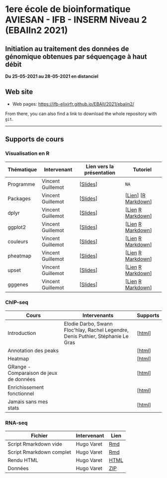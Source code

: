 # 1ere école de bioinformatique AVIESAN - IFB - INSERM Niveau 2 (EBAIIn2 2021)

## Initiation au traitement des données de génomique obtenues par séquençage à haut débit

**Du 25-05-2021 au 28-05-2021 en distanciel**


## Web site

- Web pages: <https://ifb-elixirfr.github.io/EBAII/2021/ebaiin2/>

From there, you can also find a link to download the whole repository with `git`.

****

## Supports de cours

### Visualisation en R


| Thématique| Intervenant        | Lien vers la présentation | Tutoriel|
|-----------|--------------------|---------------------------------------|-----------|
| Programme | Vincent Guillemot  | [[Slides](01R/tidyViz/vignettes/S00programme.html)] | `NA` |
| Packages  | Vincent Guillemot  | [[Slides](01R/tidyViz/vignettes/S01packages.html)] | [[Lien](https://learnr.pasteur.fr/T00tuto/)] [[R Markdown](01R/tidyViz/inst/tutorials/T00tuto/T00tuto.Rmd)] |
| dplyr     | Vincent Guillemot  | [[Slides](01R/tidyViz/vignettes/S02dplyr.html)] | [[Lien](https://learnr.pasteur.fr/T01tuto/) [R Markdown](01R/tidyViz/inst/tutorials/T01dplyr/T01dplyr.Rmd)] |
| ggplot2   | Vincent Guillemot  | [[Slides](01R/tidyViz/vignettes/S03ggplot2.html)] | [[Lien](https://learnr.pasteur.fr/T02tuto/) [R Markdown](01R/tidyViz/inst/tutorials/T02ggplot2/T02ggplot2.Rmd)] |
| couleurs  | Vincent Guillemot  | [[Slides](01R/tidyViz/vignettes/S04couleurs.html)] | [[Lien](google.fr) [R Markdown](01R/tidyViz/inst/tutorials/T03couleurs/T03couleurs.Rmd)] |
| pheatmap  | Vincent Guillemot  | [[Slides](01R/tidyViz/vignettes/S05pheatmap.html)] | [[Lien](google.fr) [R Markdown](01R/tidyViz/inst/tutorials/T04gggenes/T04gggenes.Rmd)] |
| upset     | Vincent Guillemot  | [[Slides](01R/tidyViz/vignettes/S06upset.html)] | [[Lien](google.fr) [R Markdown](01R/tidyViz/inst/tutorials/T00tuto/)] |
| gggenes   | Vincent Guillemot  | [[Slides](01R/tidyViz/vignettes/S07gggenes.html)] | [[Lien](google.fr) [R Markdown](01R/tidyViz/inst/tutorials/T00tuto/T00tuto.Rmd)] |


### ChIP-seq

| Cours                 | Intervenants | Supports                            |
|-----------------------|--------------|-------------------------------------|
| Introduction | Elodie Darbo, Swann Floc'hlay, Rachel Legendre, Denis Puthier, Stéphanie Le Gras | [[html](chip-seq/Introduction.html)]  |
| Annotation des peaks |  | [[html](chip-seq/peakAnnotation.html)]  |
| Heatmap | | [[html](chip-seq/tutu.Rmd)] |
| GRange - Comparaison de jeux de données  | | [[html](chip-seq/tutu.Rmd)] |
| Enrichissement fonctionnel |  | [[html](chip-seq/tutu.Rmd)] |
| Jamais sans mes stats |  | [[html](chip-seq/tutu.Rmd)] |

### RNA-seq

| Fichier                  | Intervenant | Lien                                        |
|--------------------------|-------------|---------------------------------------------|
| Script Rmarkdown vide    | Hugo Varet  | [Rmd](RNASeq/EBAIIn2_RNASeq_apprenants.Rmd) |
| Script Rmarkdown complet | Hugo Varet  | [Rmd](RNASeq/EBAIIn2_RNASeq.Rmd)            |
| Rendu HTML               | Hugo Varet  | [HTML](RNASeq/EBAIIn2_RNASeq.html)          |
| Données                  | Hugo Varet  | [ZIP](RNASeq/data.zip)                      |
